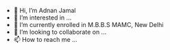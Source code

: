 - 👋 Hi, I’m Adnan Jamal
- 👀 I’m interested in ...
- 🌱 I’m currently enrolled in M.B.B.S MAMC, New Delhi
- 💞️ I’m looking to collaborate on ...
- 📫 How to reach me ...

